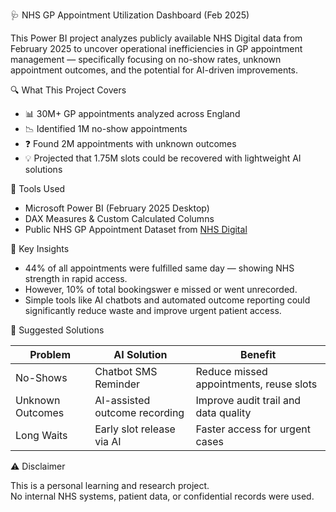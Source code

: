 🩺 NHS GP Appointment Utilization Dashboard (Feb 2025)

This Power BI project analyzes publicly available NHS Digital data from February 2025 to uncover operational inefficiencies in GP appointment management — specifically focusing on no-show rates, unknown appointment outcomes, and the potential for AI-driven improvements.

🔍 What This Project Covers

- 📊 30M+ GP appointments analyzed across England
- 📉 Identified 1M no-show appointments
- ❓ Found 2M appointments with unknown outcomes
- 💡 Projected that 1.75M slots could be recovered with lightweight AI solutions

🔧 Tools Used

- Microsoft Power BI (February 2025 Desktop)
- DAX Measures & Custom Calculated Columns
- Public NHS GP Appointment Dataset from [NHS Digital](https://digital.nhs.uk)

🧠 Key Insights

- 44% of all appointments were fulfilled same day — showing NHS strength in rapid access.
- However, 10% of total bookingswer e missed or went unrecorded.
- Simple tools like AI chatbots and automated outcome reporting could significantly reduce waste and improve urgent patient access.

🚀 Suggested Solutions

| Problem | AI Solution | Benefit |
|---------|-------------|---------|
| No-Shows | Chatbot SMS Reminder | Reduce missed appointments, reuse slots |
| Unknown Outcomes | AI-assisted outcome recording | Improve audit trail and data quality |
| Long Waits | Early slot release via AI | Faster access for urgent cases |

⚠️ Disclaimer

This is a personal learning and research project.  
No internal NHS systems, patient data, or confidential records were used.
